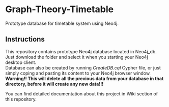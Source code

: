 # Graph-Theory-Timetable
Prototype database for timetable system using Neo4j.

## Instructions
This repository contains prototype Neo4j database located in Neo4j_db. Just download the folder and select it when you starting your Neo4j desktop client.  
Database can also be created by running _CreateDB.cql_ Cypher file, or just simply coping and pasting its content to your Neo4j browser window.  
**Warning!! This will delete all the previous data from your database in that directory, before it will create any new data!!!**  

You can find detailed documentation about this project in Wiki section of this repository.
